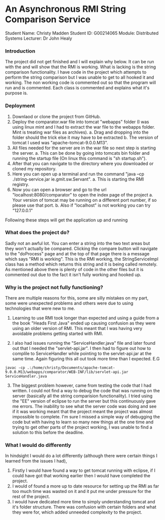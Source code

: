 # An Asynchronous RMI String Comparison Service

Student Name: Christy Madden 
Student ID: G00214065 
Module: Distributed Systems
Lecturer: Dr John Healy

### Introduction

The project did not get finished and I will explain why below. It can be run with the and will show that the RMI is working. What is lacking is the string comparison functionality. I have code in the project which attempts to perform the string comparison but I was unable to get to all hooked it and working. The non working code is commented out so that the program will run and is commented. Each class is commented and explains what it's purpose is.

### Deployment

1. Downlaod or clone the project from GitHub.
2. Deploy the comparator.war file into tomcat "webapps" folder (I was using linux mint and I had to extract the war file to the webapps folder. Mint is treating war files as archives).
    a. Drag and dropping into the folder should the trick else it may have to be extracted 
    b. The version of tomcat I used was "apache-tomcat-9.0.0.M13".
3. All files needed for the server are in the war file so next step is starting the server.
    a. This can be done by going into tomcats bin folder and running the startup file (On linux this command is "sh startup.sh").
4. After that you can navigate to the directory where you downloaded or cloned my repository.
5. Here you can open up a terminal and run the command "java –cp ./string-service.jar ie.gmit.sw.Servant".
    a. This is starting the RMI registry.
6. Now you can open a browser and go to the url "localhost:8080/comparator" to open the index page of the project
    a. Your version of tomcat may be running on a different port number, if so please use that port.
    b. Also if "localhost" is not working you can try "127.0.0.1"

Following these steps will get the application up and running

### What does the project do?

Sadly not an awful lot. You can enter a string into the two text areas but they won't actually be compared. Clicking the compare button will navigate to the "doProcess" page and at the top of that page there is 
a message which says "RMI is working". This is the RMI working, the StringServiceImpl class has a method which returns this string and it is being called remotely. As mentioned above there is plenty of code in the other 
files but it is commented out due to the fact it isn't fully working and hooked up.

### Why is the project not fully functioning?

There are multiple reasons for this, some are silly mistakes on my part, some were unexpected problems and others were due to using technologies that were new to me. 

1. Learning to use RMI took longer than expected and using a guide from a the book "Heads First Java" ended up causing confusion as they were using an older version of RMI. This meant that I was having very avoidable problems getting started with RMI.

2. I also had issues running the "ServiceHandler.java" file and later found out that I needed the "servlet-api.jar". I then had to figure out how to complile to ServiceHandler while pointing to the servlet-api.jar at the same time. 
Again figuring this all out took more time than I expected.
E.G
```
javac -cp .:/home/christy/Documents/apache-tomcat-9.0.0.M13/webapps/comparator/WEB-INF/lib/servlet-api.jar ServiceHandler.java
```

3. The biggest problem however, came from testing the code that I had written. I could not find a way to debug the code that was running on the server (basically all the string comparision functionality). I tried using the "EE"
version of eclipse to run the server but this continuously gave me errors. The inability to see what the server code was doing and see if it was working meant that the project meant the project was almost impossible 
to complete. I'm sure I missed a simple way of debugging the code but with having to learn so many new things at the one time and trying to get other parts of the project working, I was unable to find a solution to this before
the deadline.

### What I would do differently

In hindsight I would do a lot differently (although there were certain things I learned from the issues I had),

1. Firstly I would have found a way to get tomcat running with eclipse, if I could have got that working earlier then I would have completed the project.    
2. I would of found a more up to date resource for setting up the RMI as far too much time was wasted on it and it put me under pressure for the rest of the project. 
3. I would have dedicated more time to simply understanding tomcat and it's folder structure. There was confusion with certain folders and what they were for, which added unneeded complexity to the project.